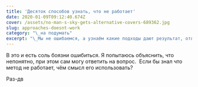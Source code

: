 ```yaml
---
title: 'Десяток способов узнать, что не работает'
date: 2020-01-09T09:12:40.674Z
cover: /assets/no-man-s-sky-gets-alternative-covers-689362.jpg
slug: approaches-doesnt-work
category: "\_на подумать"
excerpt: "\_Мы не ошибаемся, а узнаём какие подходы дают результат, отличный от наших ожиданий"
---
```

В это и есть соль боязни ошибиться. Я попытаюсь объяснить, что непонятно, при этом сам могу ответить на вопрос.  Если бы знал что метод не работает, чём смысл его использовать?

Раз-дв
